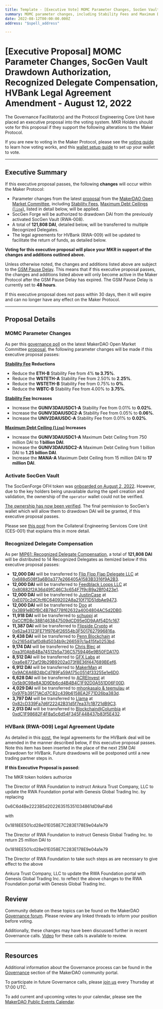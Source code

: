 ```yaml
---
title: Template - [Executive Vote] MOMC Parameter Changes, SocGen Vault Drawdown Authorization, Recognized Delegate Compensation, HVBank Legal Agreement Amendment - August 12, 2022
summary: MOMC parameter changes, including Stability Fees and Maximum Debt Ceilings, SocGen Vault Drawdown Authorization (OFH token, onboarded as RWA008-A), Recognized Delegates compensation (121,808 DAI), and updating HVBank legal agreement to facilitate the return of funds.
date: 2022-08-12T00:00:00.000Z
address: "$spell_address"

---
```

# [Executive Proposal] MOMC Parameter Changes, SocGen Vault Drawdown Authorization, Recognized Delegate Compensation, HVBank Legal Agreement Amendment - August 12, 2022

The Governance Facilitator(s) and the Protocol Engineering Core Unit have placed an executive proposal into the voting system. MKR Holders should vote for this proposal if they support the following alterations to the Maker Protocol.

If you are new to voting in the Maker Protocol, please see the [voting guide](https://community-development.makerdao.com/en/learn/governance/how-voting-works/) to learn how voting works, and this [wallet setup guide](https://community-development.makerdao.com/en/learn/governance/voting-setup/) to set up your wallet to vote.

---

## Executive Summary

If this executive proposal passes, the following **changes** will occur within the Maker Protocol:
- Parameter changes from the latest [proposal](https://forum.makerdao.com/t/parameter-changes-proposal-ppg-omc-001-28-july-2022/16895) from the [MakerDAO Open Market Committee](https://forum.makerdao.com/t/parameter-proposal-group-makerdao-open-market-committee/7355), including [Stability Fees](https://manual.makerdao.com/parameter-index/vault-risk/param-stability-fee), [Maximum Debt Ceilings (`line`)](https://manual.makerdao.com/module-index/module-dciam#maximum-debt-ceiling-line), listed in detail below, will be applied.
- SocGen Forge will be authorized to drawdown DAI from the previously activated SocGen Vault (RWA-008).
- A total of **121,808 DAI**, detailed below, will be transferred to multiple Recognized Delegates.
- The legal agreements for HVBank (RWA-009) will be updated to facilitate the return of funds, as detailed below. 

**Voting for this executive proposal will place your MKR in support of the changes and additions outlined above.**

Unless otherwise noted, the changes and additions listed above are subject to the [GSM Pause Delay](https://manual.makerdao.com/parameter-index/core/param-gsm-pause-delay). This means that if this executive proposal passes, the changes and additions listed above will only become active in the Maker Protocol after the GSM Pause Delay has expired. The GSM Pause Delay is currently set to **48 hours**.

If this executive proposal does not pass within 30 days, then it will expire and can no longer have any effect on the Maker Protocol.

---

## Proposal Details

### MOMC Parameter Changes

As per this [governance poll](https://vote.makerdao.com/polling/QmfMRfE4) on the latest MakerDAO Open Market Committee [proposal](https://forum.makerdao.com/t/parameter-changes-proposal-ppg-omc-001-28-july-2022/16895), the following parameter changes will be made if this executive proposal passes:

**[Stability Fee](https://manual.makerdao.com/parameter-index/vault-risk/param-stability-fee) Reductions**

- Reduce the **ETH-B** Stability Fee from 4% **to 3.75%**.
- Reduce the **WSTETH-A** Stability Fee from 2.50% to **2.25%**.
- Reduce the **WSTETH-B** Stability Fee from 0.75% to **0%**.
- Reduce the **WBTC-B** Stability Fee from 4.00% to **3.75%**.

**[Stability Fee](https://manual.makerdao.com/parameter-index/vault-risk/param-stability-fee) Increases**

- Increase the **GUNIV3DAIUSDC1-A** Stability Fee from 0.01% to **0.02%**.
- Increase the **GUNIV3DAIUSDC2-A** Stability Fee from 0.05% to **0.06%**.
- Increase the **UNIV2DAIUSDC-A** Stability Fee from 0.01% to **0.02%**.

**[Maximum Debt Ceiling (`line`)](https://manual.makerdao.com/module-index/module-dciam#maximum-debt-ceiling-line) Increases**
- Increase the **GUNIV3DAIUSDC1-A** Maximum Debt Ceiling from 750 million DAI to **1 billion DAI**.
- Increase the **GUNIV3DAIUSDC2-A** Maximum Debt Ceiling from 1 billion DAI to **1.25 billion DAI**.
- Increase the **MANA-A** Maximum Debt Ceiling from 15 million DAI to **17 million DAI**.

### Activate SocGen Vault

The SocGenForge OFH token was [onboarded on August 2, 2022](https://vote.makerdao.com/executive/template-executive-vote-onboarding-real-world-asset-vaults-july-29-2022). However, due to the key holders being unavailable during the spell creation and validation, the ownership of the `operator` wallet could not be verified. 

[The ownership has now been verified](https://forum.makerdao.com/t/security-tokens-refinancing-mip6-application-for-ofh-tokens/10605/42). The final permission to SocGen's wallet which will allow them to drawdown DAI will be granted, if this executive proposal passes.

Please see [this post](https://forum.makerdao.com/t/socgen-forge-ofh-granting-final-permission-after-the-onboarding/17033) from the Collateral Engineering Services Core Unit (CES-001) that explains this in more detail.

### Recognized Delegate Compensation

As per [MIP61: Recognized Delegate Compensation](https://mips.makerdao.com/mips/details/MIP61), a total of **121,808 DAI** will be distributed to 14 Recognized Delegates as itemized below if this executive proposal passes:

- **12,000 DAI** will be transferred to [Flip Flop Flap Delegate LLC](https://vote.makerdao.com/address/0x0f4be9f208c552a6b04d9a1222f385785f95beaa) at [0x688d508f3a6B0a377e266405A1583B3316f9A2B3](https://etherscan.io/address/0x688d508f3a6B0a377e266405A1583B3316f9A2B3).
- **12,000 DAI** will be transferred to [Feedblack Loops LLC](https://vote.makerdao.com/address/0x92e1ca8b69a44bb17afa92838da68fc41f12250a) at [0x80882f2A36d49fC46C3c654F7f9cB9a2Bf0423e1](https://etherscan.io/address/0x80882f2A36d49fC46C3c654F7f9cB9a2Bf0423e1).
- **12,000 DAI** will be transferred to [JustinCase](https://vote.makerdao.com/address/0xcdb792c14391f7115ba77a7cd27f724fc9ea2091) at [0xE070c2dCfcf6C6409202A8a210f71D51dbAe9473](https://etherscan.io/address/0xE070c2dCfcf6C6409202A8a210f71D51dbAe9473).
- **12,000 DAI** will be transferred to [Doo](https://vote.makerdao.com/address/0x8804d391472126da56b9a560aef6c6d5aaa7607b) at [0x3B91eBDfBC4B78d778f62632a4004804AC5d2DB0](https://etherscan.io/address/0x3B91eBDfBC4B78d778f62632a4004804AC5d2DB0).
- **11,918 DAI** will be transferred to [schuppi](https://vote.makerdao.com/address/0xb4b82978fce6d26a22dea7e653bb9ce8e14f8056) at [0xCCffDBc38B1463847509dCD95e0D9AAf54D1c167](https://etherscan.io/address/0xCCffDBc38B1463847509dCD95e0D9AAf54D1c167).
- **11,387 DAI** will be transferred to [Flipside Crypto](https://vote.makerdao.com/address/0x84b05b0a30b6ae620f393d1037f217e607ad1b96) at [0x62a43123FE71f9764f26554b3F5017627996816a](https://etherscan.io/address/0x62a43123FE71f9764f26554b3F5017627996816a).
- **9,438 DAI** will be transferred to [Penn Blockchain](https://vote.makerdao.com/address/0x7ddb50a5b15aea7e7cf9ac8e55a7f9fd9d05ecc6) at [0x2165d41af0d8d5034b9c266597c1a415fa0253bd](https://etherscan.io/address/0x2165d41af0d8d5034b9c266597c1a415fa0253bd).
- **9,174 DAI** will be transferred to [Chris Blec](https://vote.makerdao.com/address/0x2c511d932c5a6fe4071262d49bfc018cfbaaa1f5) at [0xa3f0AbB4Ba74512b5a736C5759446e9B50FDA170](https://etherscan.io/address/0xa3f0AbB4Ba74512b5a736C5759446e9B50FDA170).
- **8,512 DAI** will be transferred to [GFX Labs](https://vote.makerdao.com/address/0xf60d7a62c98f65480725255e831de531efe3fe14) at [0xa6e8772af29b29B9202a073f8E36f447689BEef6](https://etherscan.io/address/0xa6e8772af29b29B9202a073f8E36f447689BEef6).
- **6,912 DAI** will be transferred to [MakerMan](https://vote.makerdao.com/address/0x22d5294a23d49294bf11d9db8beda36e104ad9b3) at [0x9AC6A6B24bCd789Fa59A175c0514f33255e1e6D0](https://etherscan.io/address/0x9AC6A6B24bCd789Fa59A175c0514f33255e1e6D0).
- **6,628 DAI** will be transferred to [ACREInvest](https://vote.makerdao.com/address/0x4d3ac33ab1dd7b0f352b8e590fe8b62c4c39ead5) at [0x5b9C98e8A3D9Db6cd4B4B4C1F92D0A551D06F00D](https://etherscan.io/address/0x5b9C98e8A3D9Db6cd4B4B4C1F92D0A551D06F00D).
- **4,029 DAI** will be transferred to [mhonkasalo & teemulau](https://vote.makerdao.com/address/0xaa19f47e6acb02df88efa9f023f2a38412069902) at [0x97Fb39171ACd7C82c439b6158EA2F71D26ba383d](https://etherscan.io/address/0x97Fb39171ACd7C82c439b6158EA2F71D26ba383d).
- **3,797 DAI** will be transferred to [Llama](https://vote.makerdao.com/address/0x4e314eba76c3062140ad196e4ffd34485e33c5f5) at [0x82cD339Fa7d6f22242B31d5f7ea37c1B721dB9C3](https://etherscan.io/address/0x82cD339Fa7d6f22242B31d5f7ea37c1B721dB9C3).
- **2,013 DAI** will be transferred to [Blockchain@Columbia](https://vote.makerdao.com/address/0xb8df77c3bd57761bd0c55d2f873d3aa89b3da8b7) at [0xdC1F98682F4F8a5c6d54F345F448437b83f5E432](https://etherscan.io/address/0xdC1F98682F4F8a5c6d54F345F448437b83f5E432).

### HVBank (RWA-009) Legal Agreement Update

As detailed in this [post](https://forum.makerdao.com/t/urgent-executive-inclusion-request/17179), the legal agreements for the HVBank deal will be amended in the manner described below, if this executive proposal passes. Note this item has been inserted in the place of the next 25M DAI Drawdown for HVBank. Future drawdowns will be postponed until a new trading partner steps in. 

**If this Executive Proposal is passed:**

The MKR token holders authorize

The Director of RWA Foundation to instruct Ankura Trust Company, LLC to update the RWA Foundation portal with Genesis Global Trading Inc. by replacing

0x6C6d4Be2223B5d202263515351034861dD9aFdb6

with

0x1818EE501cd28e01E058E7C283E178E9e04a1e79

The Director of RWA Foundation to instruct Genesis Global Trading Inc. to return 25 million DAI to

0x1818EE501cd28e01E058E7C283E178E9e04a1e79

The Director of RWA Foundation to take such steps as are necessary to give effect to the above

Ankura Trust Company, LLC to update the RWA Foundation portal with Genesis Global Trading Inc. to reflect the above changes to the RWA Foundation portal with Genesis Global Trading Inc.

## Review

Community debate on these topics can be found on the MakerDAO [Governance forum](https://forum.makerdao.com/). Please review any linked threads to inform your position before voting.

Additionally, these changes may have been discussed further in recent Governance calls. [Video](https://www.youtube.com/playlist?list=PLLzkWCj8ywWNq5-90-Id6VPSsrk4OWVan) for these calls is available to review.

---

## Resources

Additional information about the Governance process can be found in the [Governance](https://community-development.makerdao.com/en/learn/governance) section of the MakerDAO community portal.

To participate in future Governance calls, please [join us](https://github.com/makerdao/community/tree/master/governance/governance-and-risk-meetings) every Thursday at 17:00 UTC.

To add current and upcoming votes to your calendar, please see the [MakerDAO Public Events Calendar](https://calendar.google.com/calendar/embed?src=makerdao.com_3efhm2ghipksegl009ktniomdk%40group.calendar.google.com&ctz=UTC&mode=week&showCalendars=0&showPrint=0).
